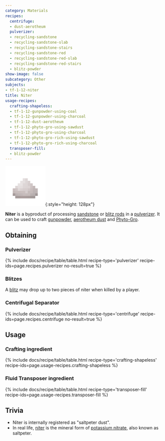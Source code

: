 ```yaml
---
category: Materials
recipes:
  centrifuge:
  - dust-aerotheum
  pulverizer:
  - recycling-sandstone
  - recycling-sandstone-slab
  - recycling-sandstone-stairs
  - recycling-sandstone-red
  - recycling-sandstone-red-slab
  - recycling-sandstone-red-stairs
  - blitz-powder
show-image: false
subcategory: Other
subjects:
- tf-1-12-niter
title: Niter
usage-recipes:
  crafting-shapeless:
  - tf-1-12-gunpowder-using-coal
  - tf-1-12-gunpowder-using-charcoal
  - tf-1-12-dust-aerotheum
  - tf-1-12-phyto-gro-using-sawdust
  - tf-1-12-phyto-gro-using-charcoal
  - tf-1-12-phyto-gro-rich-using-sawdust
  - tf-1-12-phyto-gro-rich-using-charcoal
  transposer-fill:
  - blitz-powder
---
```


![Niter](/assets/images/docs/1.12/thermal-foundation/niter.png){:style="height: 128px"}


**Niter** is a byproduct of processing
[sandstone](https://minecraft.gamepedia.com/Sandstone) or [blitz
rods](../blitz-rod/) in a [pulverizer](../../thermal-expansion/pulverizer/). It can be used to
craft [gunpowder](https://minecraft.gamepedia.com/Gunpowder), [aerotheum
dust](../aerotheum-dust/) and [Phyto-Gro](../phyto-gro/).


Obtaining
---------

### Pulverizer
{% include docs/recipe/table/table.html recipe-type='pulverizer' recipe-ids=page.recipes.pulverizer no-result=true %}

### Blitzes
A [blitz](../blitz/) may drop up to two pieces of niter when killed by a
player.

### Centrifugal Separator
{% include docs/recipe/table/table.html recipe-type='centrifuge' recipe-ids=page.recipes.centrifuge no-result=true %}


Usage
-----

### Crafting ingredient
{% include docs/recipe/table/table.html recipe-type='crafting-shapeless' recipe-ids=page.usage-recipes.crafting-shapeless %}

### Fluid Transposer ingredient
{% include docs/recipe/table/table.html recipe-type='transposer-fill' recipe-ids=page.usage-recipes.transposer-fill %}


Trivia
------

* Niter is internally registered as "saltpeter dust".
* In real life, [niter](https://en.wikipedia.org/wiki/Niter) is the mineral form
  of [potassium nitrate](https://en.wikipedia.org/wiki/Potassium_nitrate), also
  known as saltpeter.
